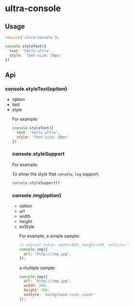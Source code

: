 # ultra-console

## Usage
```javascript
require('ultra-console');

console.styleText({
  text: 'hello ultra',
  style: 'font-size: 20px'
})

```

## Api

### console.styleText(option)

* option <object>
 * text <string>
 * style <string>

For example:

```javascript
console.styleText({
  text: 'hello ultra',
  style: 'font-size: 20px'
})
```

### console.styleSupport

For example:

To show the style that `console.log` support:

```javascript
console.styleSupport()
```

### console.img(option)

* option <object>
 * url <string>
 * width <number>
 * height <number>
 * exStyle <string>

For example, a simple sample:

```javascript
// initial value: width=100, height=100, exStyle=''
console.img({
  url: 'http://img.jpg',
});
```

a multiple sample:

```javascript
console.img({
  url: 'http://img.jpg',
  width: 200,
  height: 200,
  exStyle: 'background-size: cover'
});
```